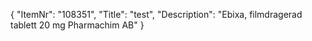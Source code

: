 {
  "ItemNr": "108351",
  "Title": "test",
  "Description": "Ebixa, filmdragerad tablett 20 mg Pharmachim AB"
}